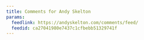 ```yaml
---
title: Comments for Andy Skelton
params:
  feedlink: https://andyskelton.com/comments/feed/
  feedid: ca27041980e7437c1cfbebb51329741f
---
```

